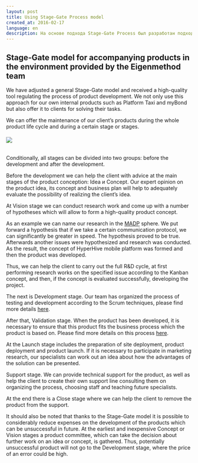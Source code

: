 ```yaml
---
layout: post
title: Using Stage-Gate Process model
created_at: 2016-02-17
language: en
description: На основе подхода Stage-Gate Process был разработан подход к разработке программных и программно-аппаратных комплексов любой сложности.
---
```


## Stage-Gate model for accompanying products in the environment provided by the Eigenmethod team

We have adjusted a general Stage-Gate model and received a high-quality tool regulating the process of product development. We not only use this approach for our own internal products such as Platform Taxi and myBond but also offer it to clients for solving their tasks. 

We can offer the maintenance of our client’s products during the whole product life cycle and during a certain stage or stages. 

###### ![](http://eigenmethod.com/img/SG.png)

Conditionally, all stages can be divided into two groups: before the development and after the development.
 
Before the development we can help the client with advice at the main stages of the product conception: Idea и Concept. Our expert opinion on the product idea, its concept and business plan will help to adequately evaluate the possibility of realizing the client’s idea.

At Vision stage we can conduct research work and come up with a number of hypotheses which will allow to form a high-quality product concept.

As an example we can name our research in the [MADP][madp] sphere. We put forward a hypothesis that if we take a certain communication protocol, we can significantly be greater in speed. The hypothesis proved to be true. Afterwards another issues were hypothesized and research was conducted. As the result, the concept of HyperHive mobile platform was formed and then the product was developed.  

Thus, we can help the client to carry out the full R&D cycle, at first performing research works on the specified issue according to the Kanban concept, and then, if the concept is evaluated successfully, developing the project.  

The next is  Development stage. Our team has organized the process of testing and development according to the Scrum techniques, please find more details [here][scr].

After that, Validation stage. When the product has been developed, it is necessary to ensure that this product fits the business process which the product is based on. Please find more details on this process [here][val].

At the Launch stage includes the preparation of site deployment, product deployment and product launch. If it is necessary to participate in marketing research, our specialists can work out an idea about how the advantages of the solution can be presented. 

Support stage. We can provide technical support for the product, as well as help the client to create their own support line consulting them on organizing the process, choosing staff and teaching future specialists. 

At the end there is a Close stage where we can help the client to remove the product from the support. 

It should also be noted that thanks to the Stage-Gate model it is possible to considerably reduce expenses on the development of the products which can be unsuccessful in future. At the earliest and inexpensive Concept or Vision stages a product committee, which can take the decision about further work on an idea or concept, is gathered. Thus, potentially unsuccessful product will not go to the Development stage, where the price of an error could be high. 

[//]: #
   [madp]: <https://www.gartner.com/reviews/market/mobile-application-development-platforms>
   [val]: <http://eigenmethod.com/2015/10/01/validation-post.html>
   [scr]: <http://eigenmethod.com/2015/03/05/scrum-post.html>